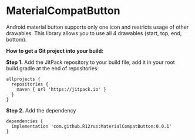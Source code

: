 # MaterialCompatButton

Android material button supports only one icon and restricts usage of other drawables. 
This library allows you to use all 4 drawables (start, top, end, bottom).

**How to get a Git project into your build:**

**Step 1.** Add the JitPack repository to your build file, add it in your root build.gradle at the end of repositories:
```
allprojects {
  repositories {
    maven { url 'https://jitpack.io' }
  }
}
```  
**Step 2.** Add the dependency
```
dependencies {
  implementation 'com.github.R12rus:MaterialCompatButton:0.0.1'
}
```
